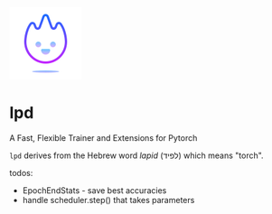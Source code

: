 ![Logo](https://github.com/RoySadaka/lpd/blob/master/images/logo.png)

lpd
====
A Fast, Flexible Trainer and Extensions for Pytorch

``lpd`` derives from the Hebrew word *lapid* (לפיד) which means "torch".


todos:
* EpochEndStats - save best accuracies
* handle scheduler.step() that takes parameters
